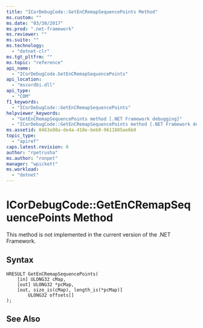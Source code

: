 ```yaml
---
title: "ICorDebugCode::GetEnCRemapSequencePoints Method"
ms.custom: ""
ms.date: "03/30/2017"
ms.prod: ".net-framework"
ms.reviewer: ""
ms.suite: ""
ms.technology: 
  - "dotnet-clr"
ms.tgt_pltfrm: ""
ms.topic: "reference"
api_name: 
  - "ICorDebugCode.GetEnCRemapSequencePoints"
api_location: 
  - "mscordbi.dll"
api_type: 
  - "COM"
f1_keywords: 
  - "ICorDebugCode::GetEnCRemapSequencePoints"
helpviewer_keywords: 
  - "GetEnCRemapSequencePoints method [.NET Framework debugging]"
  - "ICorDebugCode::GetEnCRemapSequencePoints method [.NET Framework debugging]"
ms.assetid: 8463a98a-de4a-418e-beb0-9611885ae6b0
topic_type: 
  - "apiref"
caps.latest.revision: 8
author: "rpetrusha"
ms.author: "ronpet"
manager: "wpickett"
ms.workload: 
  - "dotnet"
---
```

# ICorDebugCode::GetEnCRemapSequencePoints Method
This method is not implemented in the current version of the .NET Framework.  
  
## Syntax  
  
```  
HRESULT GetEnCRemapSequencePoints(  
    [in] ULONG32 cMap,  
    [out] ULONG32 *pcMap,  
    [out, size_is(cMap), length_is(*pcMap)]  
        ULONG32 offsets[]  
);  
```  
  
## See Also  
 
